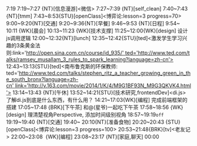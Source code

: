 
7:19
7:19~7:27 {NT}[信息漫游]<微信>
7:27~7:39 {NT}[self_clean]
7:40~7:43 {NT}[tmm]
7:43~8:53{STU}[openClass]<博弈论:lesson=3 progress=70>
9:00~9:20{NT}[交通]
9:20~9:36{NT}[早餐]
9:46~9:53 {NT}[日程]
9:54~ 10:11 {WK}[晨会]
10:13~11:23 {WK}[技术支撑]<WA>
11:25~12:00{WK}[design]<WAUP> 设计js调用逻辑
12:00~12:32{NT}[lunch]
12:35~12:42{STU}[ted]<激发学生学习兴趣的3条黄金法则:link='http://open.sina.com.cn/course/id_935/' ted='http://www.ted.com/talks/ramsey_musallam_3_rules_to_spark_learning?language=zh-cn'>
12:43~13:13{STU}[ted]<南布鲁克斯的环保教师: ted='http://www.ted.com/talks/stephen_ritz_a_teacher_growing_green_in_the_south_bronx?language=zh-cn' link='http://v.163.com/movie/2014/1/K/4/M9G1BF93N_M9G3QKVK4.html'>
13:14~13:43 {NT}[午休]
13:52~14:21{STU}[技术研究,frontendDev]<di.js> 了解di.js到底是什么东西，有什么用？
14:21~17:03{WK}[编程]<WAUP> 完成前端框架的搭建
17:05~17:48 {BRK}[下午茶] 和@(星爷)一起吃下午茶
17:58~18:56 {WK}[design]<life-time-tracker> 理清楚视角Perspective, 添加时间级别视角
18:57~19:19`off`
19:19~19:40 {NT}[交通]
19:40~ 20:10{NT}[准备食物]
20:20~20:43 {STU}[openClass]<博弈论:lesson=3 progress=100>
20:53~21:48{BRK}[tv]<老友记>
22:00~23:08  {WK}[编程]<life-time-tracker>
23:08~23:17 {NT}[家庭,聊天]
00:00
